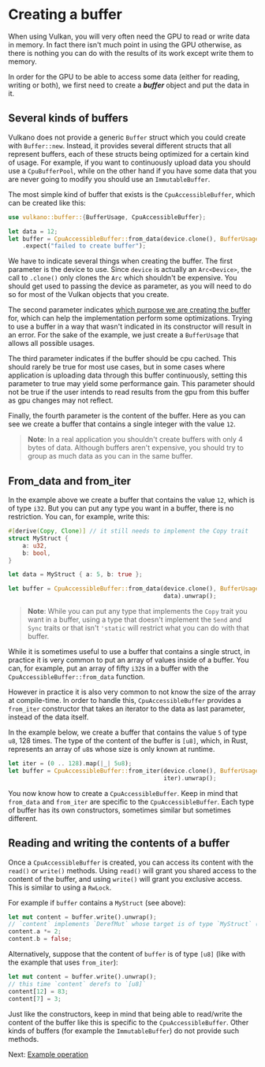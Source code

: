 # Creating a buffer

When using Vulkan, you will very often need the GPU to read or write data in memory. In fact
there isn't much point in using the GPU otherwise, as there is nothing you can do with the results
of its work except write them to memory.

In order for the GPU to be able to access some data (either for reading, writing or both), we
first need to create a ***buffer*** object and put the data in it.

## Several kinds of buffers

Vulkano does not provide a generic `Buffer` struct which you could create with `Buffer::new`.
Instead, it provides several different structs that all represent buffers, each of these structs
being optimized for a certain kind of usage. For example, if you want to continuously upload data
you should use a `CpuBufferPool`, while on the other hand if you have some data that you are never
going to modify you should use an `ImmutableBuffer`.

The most simple kind of buffer that exists is the `CpuAccessibleBuffer`, which can be created
like this:

```rust
use vulkano::buffer::{BufferUsage, CpuAccessibleBuffer};

let data = 12;
let buffer = CpuAccessibleBuffer::from_data(device.clone(), BufferUsage::all(), false, data)
    .expect("failed to create buffer");
```

We have to indicate several things when creating the buffer. The first parameter is the device
to use. Since `device` is actually an `Arc<Device>`, the call to `.clone()` only clones the `Arc`
which shouldn't be expensive. You should get used to passing the device as parameter, as you will
need to do so for most of the Vulkan objects that you create.

The second parameter indicates [which purpose we are creating the
buffer](https://docs.rs/vulkano/0.28.0/vulkano/buffer/struct.BufferUsage.html) for, which can help the
implementation perform some optimizations. Trying to use a buffer in a way that wasn't indicated in
its constructor will result in an error. For the sake of the example, we just create a
`BufferUsage` that allows all possible usages.

The third parameter indicates if the buffer should be cpu cached. This should rarely be true for most
use cases, but in some cases where application is uploading data through this buffer continuously,
setting this parameter to true may yield some performance gain. This parameter should not be true if
the user intends to read results from the gpu from this buffer as gpu changes may not reflect.

Finally, the fourth parameter is the content of the buffer. Here as you can see we create a buffer
that contains a single integer with the value `12`.

> **Note**: In a real application you shouldn't create buffers with only 4 bytes of data. Although
> buffers aren't expensive, you should try to group as much data as you can in the same buffer.

## From_data and from_iter

In the example above we create a buffer that contains the value `12`, which is of type `i32`.
But you can put any type you want in a buffer, there is no restriction. You can, for example, write
this:

```rust
#[derive(Copy, Clone)] // it still needs to implement the Copy trait
struct MyStruct {
    a: u32,
    b: bool,
}

let data = MyStruct { a: 5, b: true };

let buffer = CpuAccessibleBuffer::from_data(device.clone(), BufferUsage::all(), false,
                                            data).unwrap();
```

> **Note**: While you can put any type that implements the `Copy` trait you want in a buffer, using a type that doesn't implement
> the `Send` and `Sync` traits or that isn't `'static` will restrict what you can do with
> that buffer.

While it is sometimes useful to use a buffer that contains a single struct, in practice it is very
common to put an array of values inside of a buffer. You can, for example, put an array of fifty
`i32`s in a buffer with the `CpuAccessibleBuffer::from_data` function.

However in practice it is also very common to not know the size of the array at compile-time. In
order to handle this, `CpuAccessibleBuffer` provides a `from_iter` constructor that takes an
iterator to the data as last parameter, instead of the data itself.

In the example below, we create a buffer that contains the value `5` of type `u8`, 128 times. The
type of the content of the buffer is `[u8]`, which, in Rust, represents an array of `u8`s whose size
is only known at runtime.

```rust
let iter = (0 .. 128).map(|_| 5u8);
let buffer = CpuAccessibleBuffer::from_iter(device.clone(), BufferUsage::all(), false,
                                            iter).unwrap();
```

You now know how to create a `CpuAccessibleBuffer`.
Keep in mind that `from_data` and `from_iter` are specific to the `CpuAccessibleBuffer`. Each type
of buffer has its own constructors, sometimes similar but sometimes different.

## Reading and writing the contents of a buffer

Once a `CpuAccessibleBuffer` is created, you can access its content with the `read()` or `write()`
methods. Using `read()` will grant you shared access to the content of the buffer, and using
`write()` will grant you exclusive access. This is similar to using a `RwLock`.

For example if `buffer` contains a `MyStruct` (see above):

```rust
let mut content = buffer.write().unwrap();
// `content` implements `DerefMut` whose target is of type `MyStruct` (the content of the buffer)
content.a *= 2;
content.b = false;
```

Alternatively, suppose that the content of `buffer` is of type `[u8]` (like with the example that
uses `from_iter`):

```rust
let mut content = buffer.write().unwrap();
// this time `content` derefs to `[u8]`
content[12] = 83;
content[7] = 3;
```

Just like the constructors, keep in mind that being able to read/write the content of the buffer
like this is specific to the `CpuAccessibleBuffer`. Other kinds of buffers (for example the
`ImmutableBuffer`) do not provide such methods.

Next: [Example operation](/guide/example-operation)
